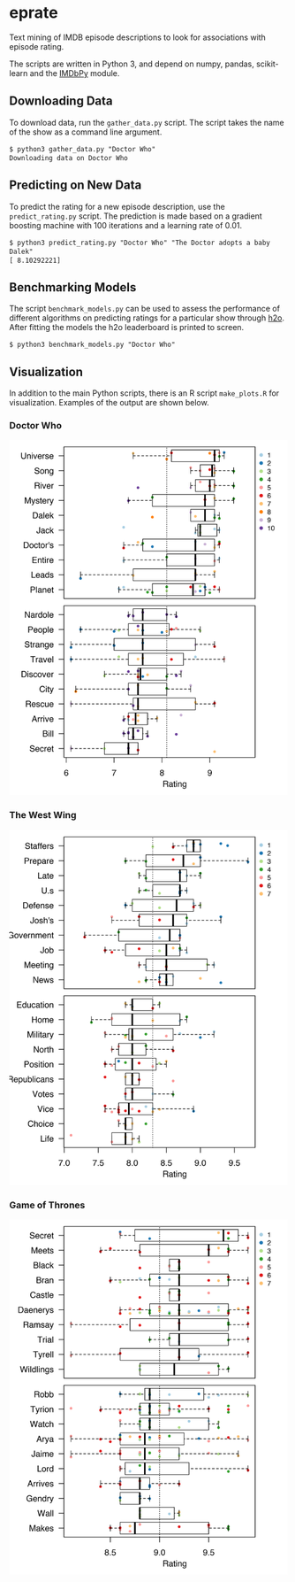 # eprate
Text mining of IMDB episode descriptions to look for associations with episode rating.

The scripts are written in Python 3, and depend on numpy, pandas, scikit-learn and the [IMDbPy](http://imdbpy.sourceforge.io) module.


## Downloading Data

To download data, run the `gather_data.py` script. The script takes the name of the show as a command line argument.

```
$ python3 gather_data.py "Doctor Who"
Downloading data on Doctor Who
```

## Predicting on New Data

To predict the rating for a new episode description, use the `predict_rating.py` script. The prediction is made based on a gradient boosting machine with 100 iterations and a learning rate of 0.01.

```
$ python3 predict_rating.py "Doctor Who" "The Doctor adopts a baby Dalek"
[ 8.10292221]
```

## Benchmarking Models

The script `benchmark_models.py` can be used to assess the performance of different algorithms on predicting ratings for a particular show through [h2o](http://h2o.ai). After fitting the models the h2o leaderboard is printed to screen.

```
$ python3 benchmark_models.py "Doctor Who"
```


## Visualization

In addition to the main Python scripts, there is an R script `make_plots.R` for visualization. Examples of the output are shown below.

### Doctor Who
![Doctor Who](plots/doctor_who.png) 


### The West Wing
![The West Wing](plots/the_west_wing.png) 

### Game of Thrones
![Game of Thrones](plots/game_of_thrones.png)
